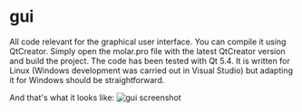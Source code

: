 gui
=====

All code relevant for the graphical user interface. You can compile it using QtCreator. Simply open the molar.pro file with the latest QtCreator version and build the project. The code has been tested with Qt 5.4. It is written for Linux (Windows development was carried out in Visual Studio) but adapting it for Windows should be straightforward.

And that's what it looks like:
![gui screenshot](http://stewess.github.io/molar/img/gui.png)
